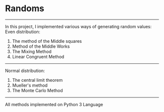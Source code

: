 # Randoms
---
In this project, I implemented various ways of generating random values:
Even distribution:
1. The method of the Middle squares
2. Method of the Middle Works
3. The Mixing Method
4. Linear Congruent Method
---
Normal distribution:
1. The central limit theorem
2. Mueller's method
3. The Monte Carlo Method
---
All methods implemented on Python 3 Language

